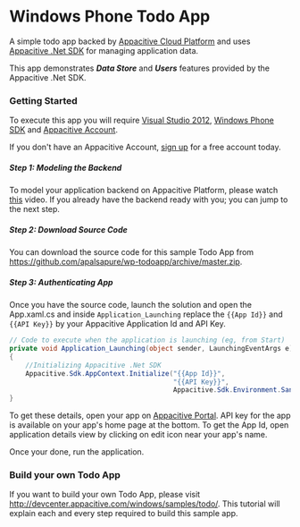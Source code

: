 # Windows Phone Todo App

A simple todo app backed by [Appacitive Cloud Platform](http://www.appacitive.com) and uses [Appacitive .Net SDK](http://devcenter.appacitive.com/windows/) for managing application data. 

This app demonstrates ***Data Store*** and ***Users*** features provided by the Appacitive .Net SDK.

### Getting Started

To execute this app you will require <a target="_blank" href="http://www.visualstudio.com/">Visual Studio 2012</a>, <a target="_blank" href="https://dev.windowsphone.com/en-us/downloadsdk">Windows Phone SDK</a> and <a target="_blank" href="https://portal.appacitive.com/">Appacitive Account</a>.

If you don't have an Appacitive Account, [sign up](https://portal.appacitive.com/signup.html) for a free account today.

##### Step 1: Modeling the Backend
To model your application backend on Appacitive Platform, please watch [this](http://devcenter.appacitive.com/windows/samples/todo/#model-backend) video. If you already have the backend ready with you; you can jump to the next step.

##### Step 2: Download Source Code
You can download the source code for this sample Todo App from https://github.com/apalsapure/wp-todoapp/archive/master.zip.

##### Step 3: Authenticating App
Once you have the source code, launch the solution and open the App.xaml.cs and inside `Application_Launching` replace the `{{App Id}}` and `{{API Key}}` by your Appacitive Application Id and API Key.

```c#
// Code to execute when the application is launching (eg, from Start)
private void Application_Launching(object sender, LaunchingEventArgs e)
{
  	//Initializing Appacitive .Net SDK
    Appacitive.Sdk.AppContext.Initialize("{{App Id}}", 
                                         "{{API Key}}", 
                                         Appacitive.Sdk.Environment.Sandbox);
}
```

To get these details, open your app on [Appacitive Portal](https://portal.appacitive.com). API key for the app is available on your app's home page at the bottom. To get the App Id, open application details view by clicking on edit icon near your app's name.

Once your done, run the application.

### Build your own Todo App 

If you want to build your own Todo App, please visit http://devcenter.appacitive.com/windows/samples/todo/. This tutorial will explain each and every step required to build this sample app.
